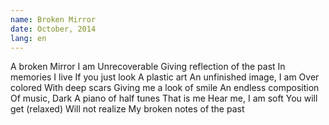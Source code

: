 ```yaml
---
name: Broken Mirror
date: October, 2014
lang: en
---
```


A broken Mirror I am
Unrecoverable
Giving reflection of the past
In memories I live
If you just look
A plastic art
An unfinished image, I am
Over colored
With deep scars
Giving me a look of smile
An endless composition
Of music, Dark
A piano of half tunes
That is me
Hear me, I am soft
You will get (relaxed)
Will not realize
My broken notes of the past